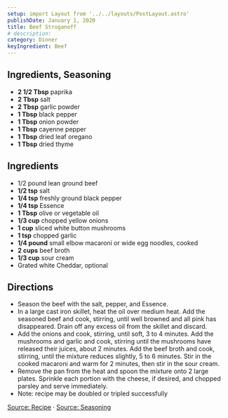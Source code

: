 ```yaml
---
setup: import Layout from '../../layouts/PostLayout.astro'
publishDate: January 1, 2020
title: Beef Stroganoff
# description:
category: Dinner
keyIngredient: Beef
---
```


## Ingredients, Seasoning
- **2 1/2 Tbsp** paprika
- **2 Tbsp** salt
- **2 Tbsp** garlic powder
- **1 Tbsp** black pepper
- **1 Tbsp** onion powder
- **1 Tbsp** cayenne pepper
- **1 Tbsp** dried leaf oregano
- **1 Tbsp** dried thyme

## Ingredients
- 1/2 pound lean ground beef
- **1/2 tsp** salt
- **1/4 tsp** freshly ground black pepper
- **1/4 tsp** Essence
- **1 Tbsp** olive or vegetable oil
- **1/3 cup** chopped yellow onions
- **1 cup** sliced white button mushrooms
- **1 tsp** chopped garlic
- **1/4 pound** small elbow macaroni or wide egg noodles, cooked
- **2 cups** beef broth
- **1/3 cup** sour cream
- Grated white Cheddar, optional

## Directions
- Season the beef with the salt, pepper, and Essence.
- In a large cast iron skillet, heat the oil over medium heat. Add the seasoned beef and cook, stirring, until well browned and all pink has disappeared. Drain off any excess oil from the skillet and discard.
- Add the onions and cook, stirring, until soft, 3 to 4 minutes. Add the mushrooms and garlic and cook, stirring until the mushrooms have released their juices, about 2 minutes. Add the beef broth and cook, stirring, until the mixture reduces slightly, 5 to 6 minutes. Stir in the cooked macaroni and warm for 2 minutes, then stir in the sour cream.
- Remove the pan from the heat and spoon the mixture onto 2 large plates. Sprinkle each portion with the cheese, if desired, and chopped parsley and serve immediately.
- Note: recipe may be doubled or tripled successfully

[Source: Recipe](http://emerils.com/127277/beef-stroganoff-hamburger-dinner-skillet)
·
[Source: Seasoning](http://emerils.com/120057/emerils-essence-creole-seasoning)
